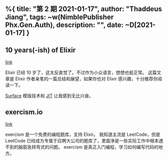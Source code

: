 %{
  title: "第 2 期 2021-01-17",
  author: "Thaddeus Jiang",
  tags: ~w(NimblePublisher Phx.Gen.Auth),
  description: "",
  date: ~D[2021-01-17]
}
---
## 10 years(-ish) of Elixir
[link](https://dashbit.co/blog/ten-years-ish-of-elixir)

Elixir 已经 10 岁了，这太反直觉了。不过作为小众语言，想想也挺正常。
这篇文章是 Elixir 作者亲笔的一篇总结和展望，如果你也对 Elixir 感兴趣，十分推荐你阅读一下。

[Surface](https://github.com/msaraiva/surface/) 模版技术和 [JIT](https://github.com/davisp/jiffy) 让我感到无比兴奋。

## exercism.io

[link](https://exercism.io)

exercism 是一个免费的编程题库，支持 Elixir。
我知道主流是 LeetCode，但是 LeetCode 已经成为专属于应聘大公司的题库了，里面净是一些实际工作中根本遇不到的脑筋急转弯式的问题。
exercism 是真正入门编程，学习如何编写代码的地方。

